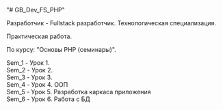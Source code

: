 "# GB_Dev_FS_PHP" 

Разработчик - Fullstack разработчик. Технологическая специализация.

Практическая работа.

По курсу: "Основы PHP (семинары)".

Sem_1 - Урок 1.  
Sem_2 - Урок 2.  
Sem_3 - Урок 3.  
Sem_4 - Урок 4. ООП  
Sem_5 - Урок 5. Разработка каркаса приложения  
Sem_6 - Урок 6. Работа с БД